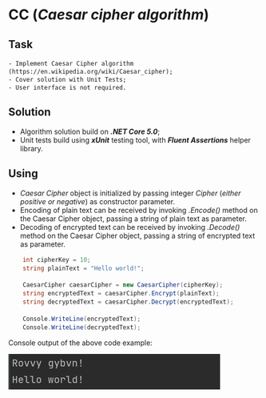 # CC (_Caesar cipher algorithm_)
## Task
    - Implement Caesar Cipher algorithm (https://en.wikipedia.org/wiki/Caesar_cipher);
    - Cover solution with Unit Tests;
    - User interface is not required.

## Solution
   - Algorithm solution build on _**.NET Core 5.0**_;
   - Unit tests build using _**xUnit**_ testing tool, with _**Fluent Assertions**_ helper library.

## Using
- _Caesar Cipher_ object is initialized by passing integer _Cipher_ (_either positive or negative_) as constructor parameter.
- Encoding of plain text can be received by invoking _.Encode()_ method on the Caesar Cipher object, passing a string of plain text as parameter.
- Decoding of encrypted text can be received by invoking _.Decode()_ method on the Caesar Cipher object, passing a string of encrypted text as parameter.

```c#
    int cipherKey = 10;
    string plainText = "Hello world!";
        
    CaesarCipher caesarCipher = new CaesarCipher(cipherKey);
    string encryptedText = caesarCipher.Encrypt(plainText);
    string decryptedText = caesarCipher.Decrypt(encryptedText);

    Console.WriteLine(encryptedText);
    Console.WriteLine(decryptedText);
```
Console output of the above code example:

![img.png](img.png)